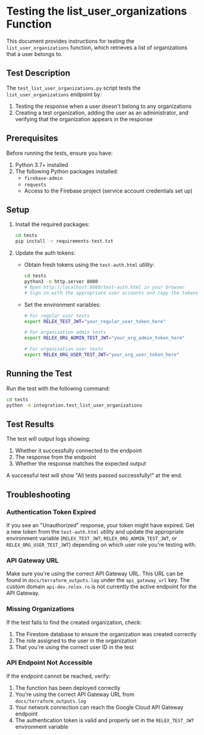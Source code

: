 # Testing the list_user_organizations Function

This document provides instructions for testing the `list_user_organizations` function, which retrieves a list of organizations that a user belongs to.

## Test Description

The `test_list_user_organizations.py` script tests the `list_user_organizations` endpoint by:

1. Testing the response when a user doesn't belong to any organizations
2. Creating a test organization, adding the user as an administrator, and verifying that the organization appears in the response

## Prerequisites

Before running the tests, ensure you have:

1. Python 3.7+ installed
2. The following Python packages installed:
   - `firebase-admin`
   - `requests`
   - Access to the Firebase project (service account credentials set up)

## Setup

1. Install the required packages:
   ```bash
   cd tests
   pip install -r requirements-test.txt
   ```

2. Update the auth tokens:
   - Obtain fresh tokens using the `test-auth.html` utility:
     ```bash
     cd tests
     python3 -m http.server 8080
     # Open http://localhost:8080/test-auth.html in your browser
     # Sign in with the appropriate user accounts and copy the tokens
     ```
   - Set the environment variables:
     ```bash
     # For regular user tests
     export RELEX_TEST_JWT="your_regular_user_token_here"

     # For organization admin tests
     export RELEX_ORG_ADMIN_TEST_JWT="your_org_admin_token_here"

     # For organization user tests
     export RELEX_ORG_USER_TEST_JWT="your_org_user_token_here"
     ```

## Running the Test

Run the test with the following command:

```bash
cd tests
python -m integration.test_list_user_organizations
```

## Test Results

The test will output logs showing:
1. Whether it successfully connected to the endpoint
2. The response from the endpoint
3. Whether the response matches the expected output

A successful test will show "All tests passed successfully!" at the end.

## Troubleshooting

### Authentication Token Expired

If you see an "Unauthorized" response, your token might have expired. Get a new token from the `test-auth.html` utility and update the appropriate environment variable (`RELEX_TEST_JWT`, `RELEX_ORG_ADMIN_TEST_JWT`, or `RELEX_ORG_USER_TEST_JWT`) depending on which user role you're testing with.

### API Gateway URL

Make sure you're using the correct API Gateway URL. This URL can be found in `docs/terraform_outputs.log` under the `api_gateway_url` key. The custom domain `api-dev.relex.ro` is not currently the active endpoint for the API Gateway.

### Missing Organizations

If the test fails to find the created organization, check:
1. The Firestore database to ensure the organization was created correctly
2. The role assigned to the user in the organization
3. That you're using the correct user ID in the test

### API Endpoint Not Accessible

If the endpoint cannot be reached, verify:
1. The function has been deployed correctly
2. You're using the correct API Gateway URL from `docs/terraform_outputs.log`
3. Your network connection can reach the Google Cloud API Gateway endpoint
4. The authentication token is valid and properly set in the `RELEX_TEST_JWT` environment variable